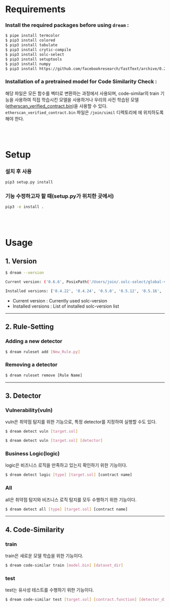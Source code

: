 # Requirements

### Install the required packages before using `dream` :

```bash
$ pipe install termcolor
$ pip3 install colored
$ pip3 install tabulate
$ pip3 install crytic-compile
$ pip3 install solc-select
$ pip3 install setuptools
$ pip3 install numpy
$ pip3 install https://github.com/facebookresearch/fastText/archive/0.2.0.zip --user
```

### Installation of a pretrained model for Code Similarity Check :

해당 파일은 모든 함수를 벡터로 변환하는 과정에서 사용되며, code-similar의 train 기능을 사용하여 직접 학습시킨 모델을 사용하거나 우리의 사전 학습된 모델([etherscan_verified_contract.bin](https://drive.google.com/u/0/uc?id=1oEhbIL4V9582Y5VKp4iiOURGq8qa4cBN&export=download, "link"))을 사용할 수 있다.
`etherscan_verified_contract.bin` 파일은 `/join/simil` 디렉토리에 에 위치하도록 해야 한다.

<br></br>

# Setup

### 설치 후 사용

```bash
pip3 setup.py install
```

### 기능 수정하고자 할 때(setup.py가 위치한 곳에서)

```bash
pip3 -e install .
```

<br></br>

# Usage

## 1. Version

```bash
$ dream --version

Current version: ('0.6.6', PosixPath('/Users/join/.solc-select/global-version'))

Installed versions: ['0.4.22', '0.4.24', '0.5.0', '0.5.12', '0.5.16', '0.6.0', '0.6.6', '0.7.0', '0.7.6', '0.8.0', '0.8.1', '0.8.13', '0.8.19', '0.8.20']
```

- Current version : Currently used solc-version
- Installed versions : List of installed solc-version list

---

## 2. Rule-Setting

### Adding a new detector

```bash
$ dream ruleset add [New_Rule.py]
```

### Removing a detector

```bash
$ dream ruleset remove [Rule Name]
```

---

## 3. Detector

### Vulnerability(vuln)

vuln은 취약점 탐지를 위한 기능으로, 특정 detector를 지정하여 실행할 수도 있다.

```bash
$ dream detect vuln [target.sol]
```

```bash
$ dream detect vuln [target.sol] [detector]
```

### Business Logic(logic)

logic은 비즈니스 로직을 만족하고 있는지 확인하기 위한 기능이다.

```bash
$ dream detect logic [type] [target.sol] [contract name]
```

### All

all은 취약점 탐지와 비즈니스 로직 탐지를 모두 수행하기 위한 기능이다.

```bash
$ dream detect all [type] [target.sol] [contract name]
```

---

## 4. Code-Similarity

### train

train은 새로운 모델 학습을 위한 기능이다.

```bash
$ dream code-similar train [model.bin] [dataset_dir]
```

### test

test는 유사성 테스트를 수행하기 위한 기능이다.

```bash
$ dream code-similar test [target.sol] [contract.function] [detector_dir] [bin file]
```
